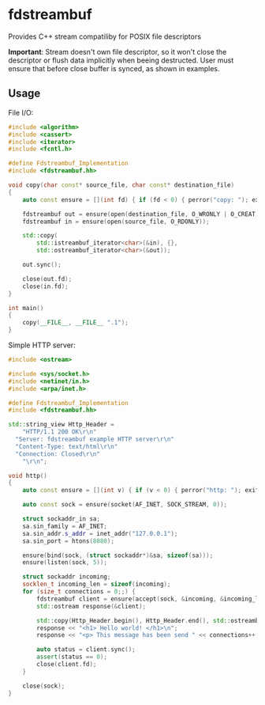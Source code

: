 # fdstreambuf

Provides C++ stream compatiliby for POSIX file descriptors

__Important__: Stream doesn't own file descriptor, so it won't close the descriptor or flush data implicitly when beeing destructed. User must ensure that before close buffer is synced, as shown in examples.

## Usage

File I/O:

```cpp
#include <algorithm>
#include <cassert>
#include <iterator>
#include <fcntl.h>

#define Fdstreambuf_Implementation
#include <fdstreambuf.hh>

void copy(char const* source_file, char const* destination_file)
{
	auto const ensure = [](int fd) { if (fd < 0) { perror("copy: "); exit(1); } return fd; };

	fdstreambuf out = ensure(open(destination_file, O_WRONLY | O_CREAT, 0644));
	fdstreambuf in = ensure(open(source_file, O_RDONLY));

	std::copy(
		std::istreambuf_iterator<char>(&in), {},
		std::ostreambuf_iterator<char>(&out));

	out.sync();

	close(out.fd);
	close(in.fd);
}

int main()
{
	copy(__FILE__, __FILE__ ".1");
}
```

Simple HTTP server:

```cpp
#include <ostream>

#include <sys/socket.h>
#include <netinet/in.h>
#include <arpa/inet.h>

#define Fdstreambuf_Implementation
#include <fdstreambuf.hh>

std::string_view Http_Header =
	"HTTP/1.1 200 OK\r\n"
  "Server: fdstreambuf example HTTP server\r\n"
  "Content-Type: text/html\r\n"
  "Connection: Closed\r\n"
	"\r\n";

void http()
{
	auto const ensure = [](int v) { if (v < 0) { perror("http: "); exit(1); } return v; };

	auto const sock = ensure(socket(AF_INET, SOCK_STREAM, 0));

	struct sockaddr_in sa;
	sa.sin_family = AF_INET;
	sa.sin_addr.s_addr = inet_addr("127.0.0.1");
	sa.sin_port = htons(8080);

	ensure(bind(sock, (struct sockaddr*)&sa, sizeof(sa)));
	ensure(listen(sock, 5));

	struct sockaddr incoming;
	socklen_t incoming_len = sizeof(incoming);
	for (size_t connections = 0;;) {
		fdstreambuf client = ensure(accept(sock, &incoming, &incoming_len));
		std::ostream response(&client);

		std::copy(Http_Header.begin(), Http_Header.end(), std::ostreambuf_iterator(&client));
		response << "<h1> Hello world! </h1>\n";
		response << "<p> This message has been send " << connections++ << " times </p>\n";

		auto status = client.sync();
		assert(status == 0);
		close(client.fd);
	}

	close(sock);
}
```
